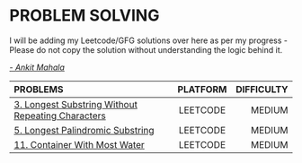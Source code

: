 # PROBLEM SOLVING

I will be adding my Leetcode/GFG solutions over here as per my progress - Please do not copy the solution without understanding the logic behind it.

[*- Ankit Mahala*](https://leetcode.com/ankitmahala07/)

| PROBLEMS | PLATFORM | DIFFICULTY |
|  :---        |    :----:   |          ---: |
| [3. Longest Substring Without Repeating Characters](./problem-3-leetcode/) | LEETCODE | MEDIUM |
| [5. Longest Palindromic Substring](./problem-5-leetcode/) | LEETCODE | MEDIUM |
| [11. Container With Most Water](./problem-11-leetcode/) | LEETCODE | MEDIUM |
